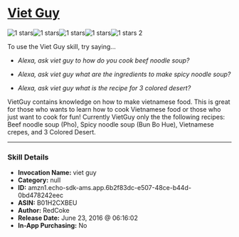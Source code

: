 # [Viet Guy](http://alexa.amazon.com/#skills/amzn1.echo-sdk-ams.app.6b2f83dc-e507-48ce-b44d-0bd478242eec)
![1 stars](../../images/ic_star_black_18dp_1x.png)![1 stars](../../images/ic_star_border_black_18dp_1x.png)![1 stars](../../images/ic_star_border_black_18dp_1x.png)![1 stars](../../images/ic_star_border_black_18dp_1x.png)![1 stars](../../images/ic_star_border_black_18dp_1x.png) 2

To use the Viet Guy skill, try saying...

* *Alexa, ask viet guy to how do you cook beef noodle soup?*

* *Alexa, ask viet guy what are the ingredients to make spicy noodle soup?*

* *Alexa, ask viet guy what is the recipe for 3 colored desert?*

VietGuy contains knowledge on how to make vietnamese food. This is great for those who wants to learn how to cook Vietnamese food or those who just want to cook for fun! Currently VietGuy only the the following recipes: Beef noodle soup (Pho), Spicy noodle soup (Bun Bo Hue), Vietnamese crepes, and 3 Colored Desert.

***

### Skill Details

* **Invocation Name:** viet guy
* **Category:** null
* **ID:** amzn1.echo-sdk-ams.app.6b2f83dc-e507-48ce-b44d-0bd478242eec
* **ASIN:** B01H2CXBEU
* **Author:** RedCoke
* **Release Date:** June 23, 2016 @ 06:16:02
* **In-App Purchasing:** No
